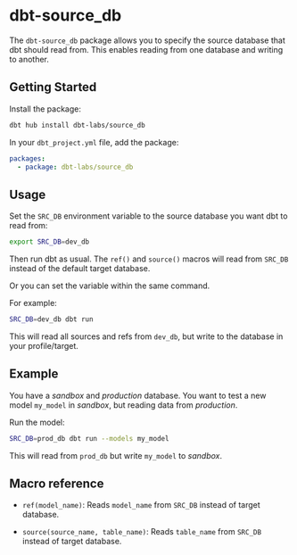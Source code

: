 # dbt-source_db

The `dbt-source_db` package allows you to specify the source database that dbt should read from. This enables reading from one database and writing to another. 

## Getting Started 

Install the package:

```bash
dbt hub install dbt-labs/source_db
```

In your `dbt_project.yml` file, add the package:

```yml
packages:
  - package: dbt-labs/source_db
```

## Usage

Set the `SRC_DB` environment variable to the source database you want dbt to read from:

```bash
export SRC_DB=dev_db
```

Then run dbt as usual. The `ref()` and `source()` macros will read from `SRC_DB` instead of the default target database. 

Or you can set the variable within the same command.

For example:

```bash
SRC_DB=dev_db dbt run
```

This will read all sources and refs from `dev_db`, but write to the database in your profile/target.

## Example

You have a _sandbox_ and _production_ database. You want to test a new model `my_model` in _sandbox_, but reading data from _production_.

Run the model:

```bash
SRC_DB=prod_db dbt run --models my_model
```

This will read from `prod_db` but write `my_model` to _sandbox_.

## Macro reference

- `ref(model_name)`: Reads `model_name` from `SRC_DB` instead of target database.

- `source(source_name, table_name)`: Reads `table_name` from `SRC_DB` instead of target database.
